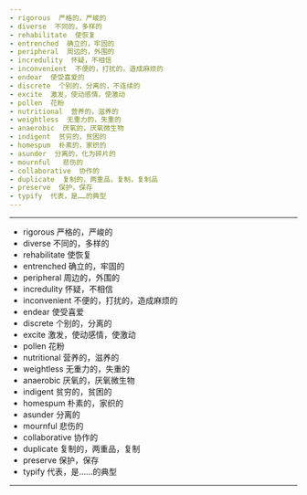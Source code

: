 ```yaml
---
- rigorous  严格的，严峻的
- diverse  不同的，多样的
- rehabilitate  使恢复
- entrenched  确立的，牢固的
- peripheral  周边的，外围的
- incredulity  怀疑，不相信
- inconvenient  不便的，打扰的，造成麻烦的
- endear  使受喜爱的
- discrete  个别的，分离的，不连续的
- excite  激发，使动感情，使激动
- pollen  花粉
- nutritional  营养的，滋养的
- weightless  无重力的，失重的
- anaerobic  厌氧的，厌氧微生物
- indigent  贫穷的，贫困的
- homespum  朴素的，家织的
- asunder  分离的，化为碎片的
- mournful   悲伤的
- collaborative  协作的
- duplicate  复制的，两重品，复制，复制品
- preserve  保护，保存
- typify  代表，是……的典型
---
```


---
- rigorous  严格的，严峻的
- diverse  不同的，多样的
- rehabilitate  使恢复
- entrenched  确立的，牢固的
- peripheral  周边的，外围的
- incredulity  怀疑，不相信
- inconvenient  不便的，打扰的，造成麻烦的
- endear  使受喜爱
- discrete  个别的，分离的
- excite  激发，使动感情，使激动
- pollen  花粉
- nutritional  营养的，滋养的
- weightless  无重力的，失重的
- anaerobic  厌氧的，厌氧微生物
- indigent  贫穷的，贫困的
- homespum  朴素的，家织的
- asunder  分离的
- mournful  悲伤的
- collaborative  协作的
- duplicate   复制的，两重品，复制
- preserve   保护，保存
- typify  代表，是……的典型
---